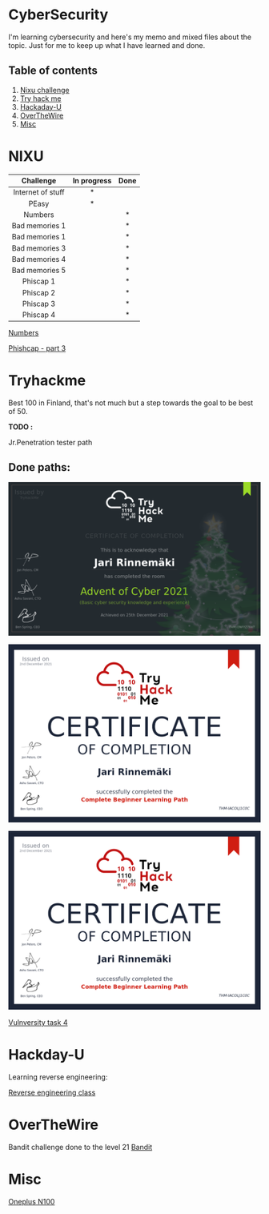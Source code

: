 # CyberSecurity

I'm learning cybersecurity and here's my memo and mixed files about the topic. Just for me to keep up what I have learned and done.


## Table of contents
1. [Nixu challenge](#NIXU)
2. [Try hack me](#Tryhackme)
3. [Hackaday-U](#hackday-u)
4. [OverTheWire](#overthewire)
5. [Misc](#Misc)


# NIXU

|Challenge|In progress|Done|
|:-:|:-:|:-:|
|Internet of stuff|*||
|PEasy|*|| 
|Numbers| | *|
|Bad memories 1| |*|
|Bad memories 1| |*|
|Bad memories 3| |*|
|Bad memories 4| |*|
|Bad memories 5| |*|
|Phiscap 1||*|
|Phiscap 2||*|
|Phiscap 3||*|
|Phiscap 4||*|

[Numbers](./NIXU/numbers.py)

[Phishcap - part 3](./NIXU/Nixutractor.py)


# Tryhackme

Best 100 in Finland, that's not much but a step towards the goal to be best of 50.

**TODO :**

Jr.Penetration tester path

## Done paths:

![](./THM/THM-AoC-2021.png)

![](./THM/THM-beginner.png)

![](./THM/THM-beginner.png)

[Vulnversity task 4](./THM/john_h.py)

# Hackday-U
Learning reverse engineering:

[Reverse engineering class](./hackaday.md)

# OverTheWire
Bandit challenge done to the level 21
[Bandit](./OTW/bandit.txt)

# Misc

[Oneplus N100](./oneplus.md)



